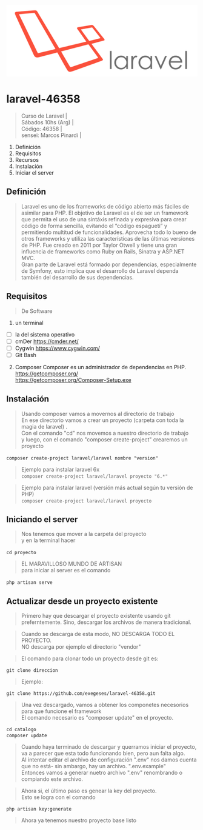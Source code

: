 <img src="https://raw.githubusercontent.com/exegeses/laravel-46358/main/imagenes/laravel-logo.png"> 

# laravel-46358
> Curso de Laravel |  
> Sábados 10hs (Arg) |  
> Código: 46358 |  
> sensei: Marcos Pinardi |  

1. Definición
2. Requisitos
3. Recursos
4. Instalación
5. Iniciar el server

## Definición
> Laravel es uno de los frameworks de código abierto más fáciles de asimilar para PHP.
> El objetivo de Laravel es el de ser un framework que permita el uso de una sintáxis refinada y expresiva para crear código de forma sencilla, evitando el “código espagueti” y permitiendo multitud de funcionalidades. 
> Aprovecha todo lo bueno de otros frameworks y utiliza las características de las últimas versiones de PHP. 
> Fue creado en 2011 por Taylor Otwell y tiene una gran influencia de frameworks como Ruby on Rails, Sinatra y ASP.NET MVC.  
> Gran parte de Laravel está formado por dependencias, especialmente de Symfony, esto implica que el desarrollo de Laravel dependa también del desarrollo de sus dependencias.

## Requisitos

> De Software  

1. un terminal 
- [ ] la del sistema operativo  
- [ ] cmDer https://cmder.net/
- [ ] Cygwin https://www.cygwin.com/
- [ ] Git Bash

2. Composer 
 Composer es un administrador de dependencias en PHP.  
 https://getcomposer.org/  
 https://getcomposer.org/Composer-Setup.exe

 ## Instalación
 > Usando composer vamos a movernos al directorio de trabajo    
 > En ese directorio vamos a crear un proyecto (carpeta con toda la magia de laravel) .  
 > Con el comando "cd" nos movemos a nuestro directorio de trabajo    
 > y luego, con el comando "composer create-project" crearemos un proyecto     
 
 `composer create-project laravel/laravel nombre "version"`
 
 
 > Ejemplo para instalar laravel 6x    
 `composer create-project laravel/laravel proyecto "6.*"`

> Ejemplo para instalar laravel (versión más actual según tu versión de PHP)    
 `composer create-project laravel/laravel proyecto `   

## Iniciando el server
> Nos tenemos que mover a la carpeta del proyecto    
> y en la terminal hacer    

`cd proyecto`


> EL MARAVILLOSO MUNDO DE ARTISAN    
> para iniciar al server es el comando    

`php artisan serve `  

## Actualizar desde un proyecto existente

>Primero hay que descargar el proyecto existente usando git   
>preferntemente. Sino, descargar los archivos de manera tradicional.

> Cuando se descarga de esta modo, NO DESCARGA TODO EL PROYECTO.  
> NO descarga por ejemplo el directorio "vendor" 

> El comando para clonar todo un proyecto desde git es:

    git clone direccion

> Ejemplo: 

    git clone https://github.com/exegeses/laravel-46358.git

> Una vez descargado, vamos a obtener los componetes necesorios para que funcione el framework  
> El comando necesario es "composer update" en el proyecto.

    cd catalogo  
    composer update  

> Cuando haya terminado de descargar y querramos iniciar el proyecto, va a parecer que esta todo funcionando bien, pero aun falta algo.  
> Al intentar editar el archivo de configuración  ".env" nos damos cuenta que no está- sin ambargo, hay un archivo. ".env.example"  
> Entonces vamos a generar nuetro archivo ".env" renombrando o compiando este archivo.  

> Ahora si, el último paso es genear la key del proyecto.  
> Esto se logra con el comando

    php artisan key:generate

> Ahora ya tenemos nuestro proyecto base listo